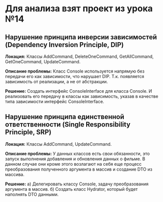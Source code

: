 Для анализа взят проект из урока №14
=====================================

Нарушение принципа инверсии зависимостей (Dependency Inversion Principle, DIP)
-------------------------------------------------------------------------------
**Локация:**
Классы AddCommand, DeleteOneCommand, GetAllCommand, GetOneCommand, UpdateCommand.

**Описание проблемы:**
Класс Console используется напрямую без передачи его как зависимости, что нарушает DIP. 
Т.к. появляется зависимость от реализации, а не от абстракции.

**Решение:**
Создать интерфейс ConsoleInterface для класса Console. 
И реализовать его передачу в классы как зависимость, указав в качестве типа зависимости интерфейс ConsoleInterface.


Нарушение принципа единственной ответственности (Single Responsibility Principle, SRP)
--------------------------------------------------------------------------------------
**Локация:**
Классы AddCommand, UpdateCommand.

**Описание проблемы:**
У данных классов есть свои обязанности, это запуск выполнения добавления и обновления данных о фильме. 
В данном случае они кроме этого возлагают на себя еще процесс преобразования полученного аргумента в массив 
и создание DTO из массива.

**Решение:**
а) Делегировать классу Console, задачу преобразования аргумента в массив.
б) Создать класс Hydrator, который будет наполнять DTO данными.
